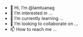 - 👋 Hi, I’m @lamtuanag
- 👀 I’m interested in ...
- 🌱 I’m currently learning ...
- 💞️ I’m looking to collaborate on ...
- 📫 How to reach me ...

<!---
lamtuanag/lamtuanag is a ✨ special ✨ repository because its `README.md` (this file) appears on your GitHub profile.
You can click the Preview link to take a look at your changes.
--->
